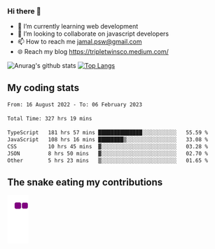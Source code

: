 ### Hi there 👋

<!--
**padepokanpenguin/padepokanpenguin** is a ✨ _special_ ✨ repository because its `README.md` (this file) appears on your GitHub profile.
-->

- 🌱 I’m currently learning  web development
- 👯 I’m looking to collaborate on javascript developers
- 📫 How to reach me jamal.psw@gmail.com
- 🌐 Reach my blog https://tripletwinsco.medium.com/

![Anurag's github stats](https://github-readme-stats.vercel.app/api?username=padepokanpenguin&count_private=true&disable_animations=false&show_icons=true&theme=default)
[![Top Langs](https://github-readme-stats.vercel.app/api/top-langs/?username=padepokanpenguin&theme=default&layout=compact)](https://github.com/padepokanpenguin)

## My coding stats

<!--START_SECTION:waka-->

```text
From: 16 August 2022 - To: 06 February 2023

Total Time: 327 hrs 19 mins

TypeScript   181 hrs 57 mins ██████████████░░░░░░░░░░░   55.59 %
JavaScript   108 hrs 16 mins ████████▒░░░░░░░░░░░░░░░░   33.08 %
CSS          10 hrs 45 mins  ▓░░░░░░░░░░░░░░░░░░░░░░░░   03.28 %
JSON         8 hrs 50 mins   ▓░░░░░░░░░░░░░░░░░░░░░░░░   02.70 %
Other        5 hrs 23 mins   ▒░░░░░░░░░░░░░░░░░░░░░░░░   01.65 %
```

<!--END_SECTION:waka-->


## The snake eating my contributions
![snake gif](https://github.com/padepokanpenguin/padepokanpenguin/blob/output/github-contribution-grid-snake.gif)
